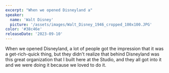 ```yaml
---
excerpt: "When we opened Disneyland a"
speaker:
  name: 'Walt Disney'
  picture: '/assets/images/Walt_Disney_1946_cropped_100x100.JPG'
color: '#38c46e'
releaseDate: '2023-09-10'
---
```

When we opened Disneyland, a lot of people got the impression that it was a get-rich-quick thing, but they didn't realize that behind Disneyland was this great organization that I built here at the Studio, and they all got into it and we were doing it because we loved to do it.